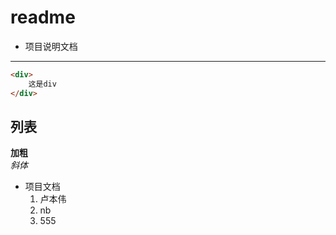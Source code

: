 # readme
- 项目说明文档
---

```html
<div>
    这是div
</div>
```
## 列表
**加粗**<br>*斜体*

+ 项目文档
    1. 卢本伟
    2. nb
    3. 555